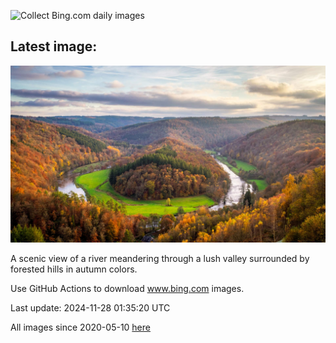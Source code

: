 ![Collect Bing.com daily images](https://github.com/counter2015/bing-daily-images/workflows/Collect%20Bing.com%20daily%20images/badge.svg)
## Latest image:
![](images/SemoisRiver.jpg)

A scenic view of a river meandering through a lush valley surrounded by forested hills in autumn colors.

Use GitHub Actions to download www.bing.com images.

Last update: 2024-11-28 01:35:20 UTC

All images since 2020-05-10 [here](https://github.com/counter2015/bing-daily-images/tree/master/images)

